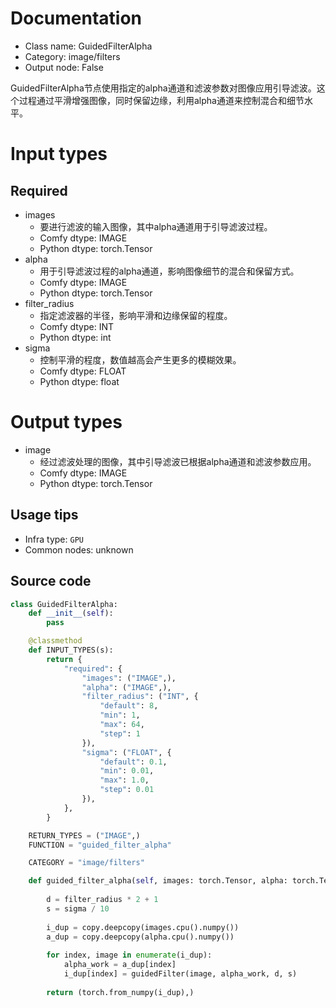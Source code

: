
# Documentation
- Class name: GuidedFilterAlpha
- Category: image/filters
- Output node: False

GuidedFilterAlpha节点使用指定的alpha通道和滤波参数对图像应用引导滤波。这个过程通过平滑增强图像，同时保留边缘，利用alpha通道来控制混合和细节水平。

# Input types
## Required
- images
    - 要进行滤波的输入图像，其中alpha通道用于引导滤波过程。
    - Comfy dtype: IMAGE
    - Python dtype: torch.Tensor
- alpha
    - 用于引导滤波过程的alpha通道，影响图像细节的混合和保留方式。
    - Comfy dtype: IMAGE
    - Python dtype: torch.Tensor
- filter_radius
    - 指定滤波器的半径，影响平滑和边缘保留的程度。
    - Comfy dtype: INT
    - Python dtype: int
- sigma
    - 控制平滑的程度，数值越高会产生更多的模糊效果。
    - Comfy dtype: FLOAT
    - Python dtype: float

# Output types
- image
    - 经过滤波处理的图像，其中引导滤波已根据alpha通道和滤波参数应用。
    - Comfy dtype: IMAGE
    - Python dtype: torch.Tensor


## Usage tips
- Infra type: `GPU`
- Common nodes: unknown


## Source code
```python
class GuidedFilterAlpha:
    def __init__(self):
        pass

    @classmethod
    def INPUT_TYPES(s):
        return {
            "required": {
                "images": ("IMAGE",),
                "alpha": ("IMAGE",),
                "filter_radius": ("INT", {
                    "default": 8,
                    "min": 1,
                    "max": 64,
                    "step": 1
                }),
                "sigma": ("FLOAT", {
                    "default": 0.1,
                    "min": 0.01,
                    "max": 1.0,
                    "step": 0.01
                }),
            },
        }

    RETURN_TYPES = ("IMAGE",)
    FUNCTION = "guided_filter_alpha"

    CATEGORY = "image/filters"

    def guided_filter_alpha(self, images: torch.Tensor, alpha: torch.Tensor, filter_radius: int, sigma: float):
        
        d = filter_radius * 2 + 1
        s = sigma / 10
        
        i_dup = copy.deepcopy(images.cpu().numpy())
        a_dup = copy.deepcopy(alpha.cpu().numpy())
        
        for index, image in enumerate(i_dup):
            alpha_work = a_dup[index]
            i_dup[index] = guidedFilter(image, alpha_work, d, s)
        
        return (torch.from_numpy(i_dup),)

```
